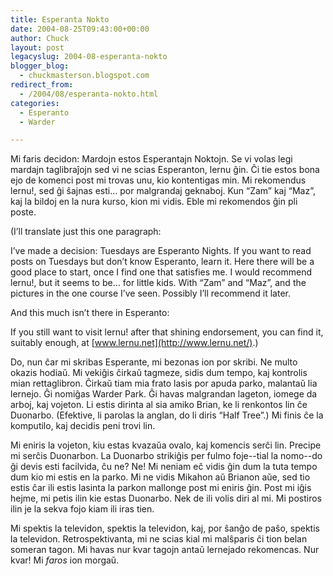 ```yaml
---
title: Esperanta Nokto
date: 2004-08-25T09:43:00+00:00
author: Chuck
layout: post
legacyslug: 2004-08-esperanta-nokto
blogger_blog:
  - chuckmasterson.blogspot.com
redirect_from:
  - /2004/08/esperanta-nokto.html
categories:
  - Esperanto
  - Warder

---
```

Mi faris decidon: Mardojn estos Esperantajn Noktojn. Se vi volas legi mardajn taglibraĵojn sed vi ne scias Esperanton, lernu ĝin. Ĉi tie estos bona ejo de komenci post mi trovas unu, kio kontentigas min. Mi rekomendus lernu!, sed ĝi ŝajnas esti… por malgrandaj geknaboj. Kun “Zam” kaj “Maz”, kaj la bildoj en la nura kurso, kion mi vidis. Eble mi rekomendos ĝin pli poste.

(I’ll translate just this one paragraph:

I’ve made a decision: Tuesdays are Esperanto Nights. If you want to read posts on Tuesdays but don’t know Esperanto, learn it. Here there will be a good place to start, once I find one that satisfies me. I would recommend lernu!, but it seems to be… for little kids. With “Zam” and “Maz”, and the pictures in the one course I’ve seen. Possibly I’ll recommend it later.

And this much isn’t there in Esperanto:

If you still want to visit lernu! after that shining endorsement, you can find it, suitably enough, at [www.lernu.net](http://www.lernu.net/).)

Do, nun ĉar mi skribas Esperante, mi bezonas ion por skribi. Ne multo okazis hodiaŭ. Mi vekiĝis ĉirkaŭ tagmeze, sidis dum tempo, kaj kontrolis mian rettaglibron. Ĉirkaŭ tiam mia frato lasis por apuda parko, malantaŭ lia lernejo. Ĝi nomiĝas Warder Park. Ĝi havas malgrandan lageton, iomege da arboj, kaj vojeton. Li estis dirinta al sia amiko Brian, ke li renkontos lin ĉe Duonarbo. (Efektive, li parolas la anglan, do li diris “Half Tree”.) Mi finis ĉe la komputilo, kaj decidis peni trovi lin.

Mi eniris la vojeton, kiu estas kvazaŭa ovalo, kaj komencis serĉi lin. Precipe mi serĉis Duonarbon. La Duonarbo strikiĝis per fulmo foje--tial la nomo--do ĝi devis esti facilvida, ĉu ne? Ne! Mi neniam eĉ vidis ĝin dum la tuta tempo dum kio mi estis en la parko. Mi ne vidis Mikahon aŭ Brianon aŭe, sed tio estis ĉar ili estis lasinta la parkon mallonge post mi eniris ĝin. Post mi iĝis hejme, mi petis ilin kie estas Duonarbo. Nek de ili volis diri al mi. Mi postiros ilin je la sekva fojo kiam ili iras tien.

Mi spektis la televidon, spektis la televidon, kaj, por ŝanĝo de paŝo, spektis la televidon. Retrospektivanta, mi ne scias kial mi malŝparis ĉi tion belan someran tagon. Mi havas nur kvar tagojn antaŭ lernejado rekomencas. Nur kvar! Mi _faros_ ion morgaŭ.
